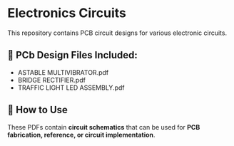 # Electronics Circuits  
This repository contains PCB circuit designs for various electronic circuits.  

## 📂 PCb Design Files Included:   
- ASTABLE MULTIVIBRATOR.pdf  
- BRIDGE RECTIFIER.pdf
- TRAFFIC LIGHT LED ASSEMBLY.pdf

## 🔧 How to Use  
These PDFs contain **circuit schematics** that can be used for **PCB fabrication, reference, or circuit implementation**.  



